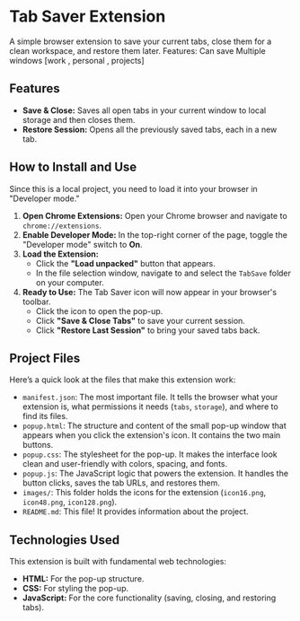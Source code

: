 # Tab Saver Extension

A simple browser extension to save your current tabs, close them for a clean workspace, and restore them later.
Features: Can save Multiple windows [work , personal , projects]

## Features

-   **Save & Close:** Saves all open tabs in your current window to local storage and then closes them.
-   **Restore Session:** Opens all the previously saved tabs, each in a new tab.

## How to Install and Use

Since this is a local project, you need to load it into your browser in "Developer mode."

1.  **Open Chrome Extensions:** Open your Chrome browser and navigate to `chrome://extensions`.
2.  **Enable Developer Mode:** In the top-right corner of the page, toggle the "Developer mode" switch to **On**.
3.  **Load the Extension:**
    -   Click the **"Load unpacked"** button that appears.
    -   In the file selection window, navigate to and select the `TabSave` folder on your computer.
4.  **Ready to Use:** The Tab Saver icon will now appear in your browser's toolbar.
    -   Click the icon to open the pop-up.
    -   Click **"Save & Close Tabs"** to save your current session.
    -   Click **"Restore Last Session"** to bring your saved tabs back.

## Project Files

Here’s a quick look at the files that make this extension work:

-   `manifest.json`: The most important file. It tells the browser what your extension is, what permissions it needs (`tabs`, `storage`), and where to find its files.
-   `popup.html`: The structure and content of the small pop-up window that appears when you click the extension's icon. It contains the two main buttons.
-   `popup.css`: The stylesheet for the pop-up. It makes the interface look clean and user-friendly with colors, spacing, and fonts.
-   `popup.js`: The JavaScript logic that powers the extension. It handles the button clicks, saves the tab URLs, and restores them.
-   `images/`: This folder holds the icons for the extension (`icon16.png`, `icon48.png`, `icon128.png`).
-   `README.md`: This file! It provides information about the project.

## Technologies Used

This extension is built with fundamental web technologies:

-   **HTML:** For the pop-up structure.
-   **CSS:** For styling the pop-up.
-   **JavaScript:** For the core functionality (saving, closing, and restoring tabs).
